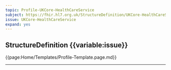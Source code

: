 ```yaml
---
topic: Profile-UKCore-HealthCareService
subject: https://fhir.hl7.org.uk/StructureDefinition/UKCore-HealthCareService
issue: UKCore-HealthCareService
expand: yes
---
```


## StructureDefinition {{variable:issue}}

{{page:Home/Templates/Profile-Template.page.md}}

<hr class="thickline">


